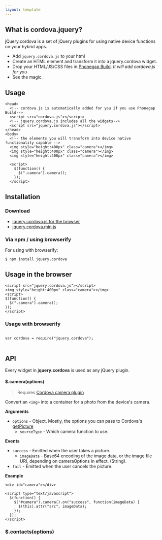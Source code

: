 ```yaml
---
layout: template
---
```


## What is cordova.jquery?

<p>jQuery.cordova is a set of jQuery plugins for using native device functions on
your hybrid apps.</p>

* Add `jquery.cordova.js` to your html
* Create an HTML element and transform it into a jquery.cordova widget.
* Drop your HTML/JS/CSS files in <a href="http://build.phonegap.com">Phonegap Build</a>. <em>It will add cordova.js for you</em>
* See the magic.

## Usage

    <head>
      <!-- cordova.js is automatically added for you if you use Phonegap Build-->
      <script src="cordova.js"></script>
      <!-- jquery.cordova.js includes all the widgets-->
      <script src="jquery.cordova.js"></script>
    </head>
    <body>
      <!-- the elements you will transform into device native functionality capable -->
      <img style="height:400px" class="camera"></img>
      <img style="height:400px" class="camera"></img>
      <img style="height:400px" class="camera"></img>
      
      <script>
        $(function() {
          $(".camera").camera();
        });
      </script>
      
</body>

## Installation

### Download

* [jquery.cordova.js for the browser](oskosk.github.com/jquery.cordova/dist/jquery.cordova.js)
* [jquery.cordova.min.js](oskosk.github.com/jquery.cordova/dist/jquery.cordova.js)

### Via npm / using browserify

For using with browserify:

    $ npm install jquery.cordova

## Usage in the browser

    <script src="jquery.cordova.js"></script>
    <img style="height:400px" class="camera"></img>
    <script>
    $(function() {
      $(".camera").camera();
    });
    </script>

### Usage with browserify

<pre>
<code class="language-javascript">
var cordova = require("jquery.cordova");
</code>
</pre>

<h2 class="page-header">API</h2>

Every widget in __jquery.cordova__ is used as any jQuery plugin.


#### $.camera(options)

<blockquote>
  <p>
    Requires <a href="http://cordova.apache.org/docs/en/3.3.0/cordova_camera_camera.md.html#Camera"> Cordova camera plugin</a>
  </p>
</blockquote>

Convert an `<img>` into a container for a photo from the device's camera.

__Arguments__

* `options` - Object. Mostly, the options you can pass to Cordova's [getPicture](http://cordova.apache.org/docs/en/3.3.0/cordova_camera_camera.md.html#cameraOptions)
  * `sourceType` - Which camera function to use. 

__Events__

* `success` - Emitted when the user takes a picture.
  * `imageData` - Base64 encoding of the image data, or the image file URI, depending on cameraOptions in effect. (String).
* `fail` - Emitted when the user cancels the picture.

__Example__

    <div id="camera"></div>

    <script type="text/javascript">
      $(function() {
        $("#camera").camera().on("success", function(imageData) {
          $(this).attr("src", imageData);
        });
      });
    </script>
 


### $.contacts(options)
